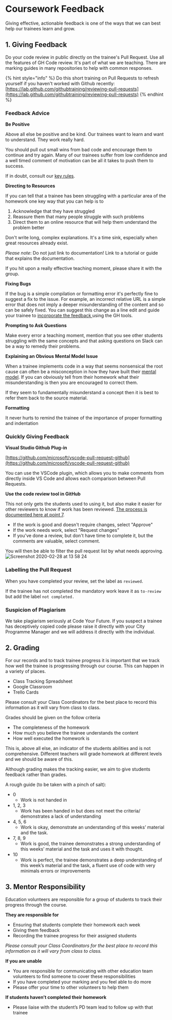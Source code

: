 # Coursework Feedback

Giving effective, actionable feedback is one of the ways that we can best help our trainees learn and grow.

## 1. Giving Feedback

Do your code review in public directly on the trainee's Pull Request. Use all the features of GH Code review. It's part of what we are teaching. There are marking guides in many repositories to help with common responses.

{% hint style="info" %}
Do this short training on Pull Requests to refresh yourself if you haven't worked with Github recently: [https://lab.github.com/githubtraining/reviewing-pull-requests](https://lab.github.com/githubtraining/reviewing-pull-requests) 
{% endhint %}

### Feedback Advice

**Be Positive**

Above all else be positive and be kind. Our trainees want to learn and want to understand. They work really hard.

You should pull out small wins from bad code and encourage them to continue and try again. Many of our trainees suffer from low confidence and a well timed comment of motivation can be all it takes to push them to success.

If in doubt, consult our [key rules](https://github.com/CodeYourFuture/DocsV2/tree/600f9105c4db70d16abccc962441cf765c539a18/volunteers/education/teaching-tips/README.md#the-rules).

**Directing to Resources**

If you can tell that a trainee has been struggling with a particular area of the homework one key way that you can help is to

1. Acknowledge that they have struggled
2. Reassure them that many people struggle with such problems
3. Direct them to an online resource that will help them understand the problem better

Don't write long, complex explanations. It's a time sink, especially when great resources already exist.

_Please note_: Do not just link to documentation! Link to a tutorial or guide that explains the documentation.

If you hit upon a really effective teaching moment, please share it with the group.

**Fixing Bugs**

If the bug is a simple compilation or formatting error it's perfectly fine to suggest a fix to the issue. For example, an incorrect relative URL is a simple error that does not imply a deeper misunderstanding of the content and so can be safely fixed. You can suggest this change as a line edit and guide your trainee to [incorporate the feedback ](https://docs.github.com/en/github/collaborating-with-pull-requests/reviewing-changes-in-pull-requests/incorporating-feedback-in-your-pull-request)using the GH tools.

**Prompting to Ask Questions**

Make every error a teaching moment, mention that you see other students struggling with the same concepts and that asking questions on Slack can be a way to remedy their problems.

**Explaining an Obvious Mental Model Issue**

When a trainee implements code in a way that seems nonsensical the root cause can often be a misconception in how they have built their [mental model](https://teachtogether.tech/#s:models). If you can obviously tell from their homework what their misunderstanding is then you are encouraged to correct them. 

If they seem to fundamentally misunderstand a concept then it is best to refer them back to the source material.

**Formatting**

It never hurts to remind the trainee of the importance of proper formatting and indentation

### Quickly Giving Feedback

**Visual Studio Github Plug-in**

[https://github.com/microsoft/vscode-pull-request-github](https://github.com/microsoft/vscode-pull-request-github)

You can use the VSCode plugin, which allows you to make comments from directly inside VS Code and allows each comparison between Pull Requests.

**Use the code review tool in GitHub**

This not only gets the students used to using it, but also make it easier for other reviewers to know if work has been reviewed. [The process is documented here at point 7](https://help.github.com/en/github/collaborating-with-issues-and-pull-requests/reviewing-proposed-changes-in-a-pull-request).

* If the work is good and doesn't require changes, select "Approve"
* If the work needs work, select "Request changes"
* If you've done a review, but don't have time to complete it, but the comments are valuable, select comment.

You will then be able to filter the pull request list by what needs approving. ![Screenshot 2020-02-28 at 13 58 24](https://user-images.githubusercontent.com/31692/75577343-bbf1da00-5a59-11ea-9608-b4b880585d25.png)

### Labelling the Pull Request

When you have completed your review, set the label as `reviewed`.

If the trainee has not completed the mandatory work leave it as `to-review` but add the label `not completed.`

### Suspicion of Plagiarism

We take plagiarism seriously at Code Your Future.  If you suspect a trainee has deceptively copied code please raise it directly with your City Programme Manager and we will address it directly with the individual.

## 2. Grading

For our records and to track trainee progress it is important that we track how well the trainee is progressing through our course. This can happen in a variety of places.

* Class Tracking Spreadsheet
* Google Classroom
* Trello Cards

Please consult your Class Coordinators for the best place to record this information as it will vary from class to class.

Grades should be given on the follow criteria

* The completeness of the homework
* How much you believe the trainee understands the content
* How well executed the homework is

This is, above all else, an indicator of the students abilities and is not comprehensive. Different teachers will grade homework at different levels and we should be aware of this.

Although grading makes the tracking easier, we aim to give students feedback rather than grades.

A rough guide (to be taken with a pinch of salt):

* 0
  * Work is not handed in
* 1, 2, 3
  * Work has been handed in but does not meet the criteria/ demonstrates a lack of understanding
* 4, 5, 6
  * Work is okay, demonstrate an understanding of this weeks’ material and the task.
* 7, 8, 9
  * Work is good, the trainee demonstrates a strong understanding of this weeks’ material and the task and uses it with thought.
* 10
  * Work is perfect, the trainee demonstrates a deep understanding of this week’s material and the task, a fluent use of code with very minimals errors or improvements

## 3. Mentor Responsibility

Education volunteers are responsible for a group of students to track their progress through the course.

**They are responsible for**

* Ensuring that students complete their homework each week
* Giving them feedback
* Recording the trainee progress for their assigned students

_Please consult your Class Coordinators for the best place to record this information as it will vary from class to class._

**If you are unable**

* You are responsible for communicating with other education team volunteers to find someone to cover these responsibilities
* If you have completed your marking and you feel able to do more
* Please offer your time to other volunteers to help them

**If students haven’t completed their homework**

* Please liaise with the student’s PD team lead to follow up with that trainee
